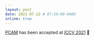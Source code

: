 ```yaml
---
layout: post
date: 2021-07-22 # 07:59:00-0400
inline: true
---
```


[PCAM](https://valeoai.github.io/blog/publications/pcam/) has been accepted at [ICCV 2021](http://iccv2021.thecvf.com/) :tada:
